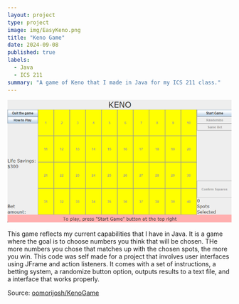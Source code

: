 ```yaml
---
layout: project
type: project
image: img/EasyKeno.png
title: "Keno Game"
date: 2024-09-08
published: true
labels:
  - Java
  - ICS 211
summary: "A game of Keno that I made in Java for my ICS 211 class."
---
```


<img class="img-fluid" src="../img/EasyKeno.png">

This game reflects my current capabilities that I have in Java. It is a game where the goal is to choose numbers you think that will be chosen.  THe more numbers you chose that matches up with the chosen spots, the more you win.  This code was self made for a project that involves user interfaces using JFrame and action listeners.  It comes with a set of instructions, a betting system, a randomize button option, outputs results to a text file, and a interface that works properly.





Source: <a href="https://github.com/oomorijosh/Keno-Game"><i class="large github icon "></i>oomorijosh/KenoGame</a>
